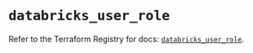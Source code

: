 # `databricks_user_role`

Refer to the Terraform Registry for docs: [`databricks_user_role`](https://registry.terraform.io/providers/databricks/databricks/1.67.0/docs/resources/user_role).
